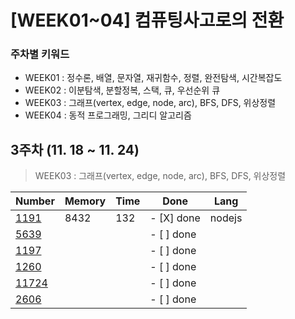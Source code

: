 # [WEEK01~04] 컴퓨팅사고로의 전환

### 주차별 키워드

- WEEK01 : 정수론, 배열, 문자열, 재귀함수, 정렬, 완전탐색, 시간복잡도
- WEEK02 : 이분탐색, 분할정복, 스택, 큐, 우선순위 큐
- WEEK03 : 그래프(vertex, edge, node, arc), BFS, DFS, 위상정렬
- WEEK04 : 동적 프로그래밍, 그리디 알고리즘

## 3주차 (11. 18 ~ 11. 24)

> WEEK03 : 그래프(vertex, edge, node, arc), BFS, DFS, 위상정렬

| Number                                         | Memory | Time | Done       | Lang   |
| ---------------------------------------------- | ------ | ---- | ---------- | ------ |
| [1191](https://www.acmicpc.net/problem/1991)   | 8432   | 132  | - [X] done | nodejs |
| [5639](https://www.acmicpc.net/problem/5693)   |        |      | - [ ] done |        |
| [1197](https://www.acmicpc.net/problem/1197)   |        |      | - [ ] done |        |
| [1260](https://www.acmicpc.net/problem/1260)   |        |      | - [ ] done |        |
| [11724](https://www.acmicpc.net/problem/11724) |        |      | - [ ] done |        |
| [2606](https://www.acmicpc.net/problem/2606)   |        |      | - [ ] done |        |
